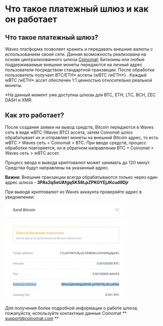 # Что такое платежный шлюз и как он работает

## **Что такое платежный шлюз?**

Waves платформа позволяет хранить и передавать внешние валюты с использованием своей сети. Данная возможность реализована на основе централизованного шлюза [Coinomat](https://coinomat.com/): Биткоины или любые поддерживаемые внешние монеты передаются на личный адрес пользователя посредством стандартной транзакции. После обработки пользователь получает BTC/ETH* ассеты (wBTC /wETH*) . Каждый wBTC /wETH* ассет обеспечен 1:1 ценностью относительно реальной монеты.

\*На данный момент уже доступны шлюзы для BTC, ETH, LTC, BCH, ZEC DASH и XMR.

## **Как это работает?**

После создания заявки на вывод средств, Bitcoin передаются в Waves сеть в виде wBTC (Waves BTC) ассета, затем Coinomat шлюз обрабатывает их и отправляет монеты на внешний Bitcoin адрес, то есть wBTC &gt; Waves сеть &gt; Coinomat &gt; BTC. При вводе средств, процесс обработки повторяется, но в обратном направлении BTC &gt; Coinomat &gt; Waves сеть &gt; wBTC ассет.

Процесс ввода и вывода криптовалют может занимать до 120 минут. Средства будут направлены на указанный адрес.

**Важно**: Внешние транзакции всегда обрабатываются только через один адрес шлюза - **3PAs2qSeUAfgqSKS8LpZPKGYEjJKcud9Djr**

При выводе криптовалют из Waves аккаунта проверяйте адрес в уведомлении:

![](/_assets/payment_gateway_01.png)

Для получения более подробной информации о работе шлюза, пожалуйста, используйте контактные данные Coinomat ** support@coinomat.com **
